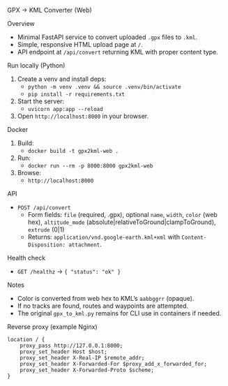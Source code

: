 GPX → KML Converter (Web)

Overview
- Minimal FastAPI service to convert uploaded `.gpx` files to `.kml`.
- Simple, responsive HTML upload page at `/`.
- API endpoint at `/api/convert` returning KML with proper content type.

Run locally (Python)
1. Create a venv and install deps:
   - `python -m venv .venv && source .venv/bin/activate`
   - `pip install -r requirements.txt`
2. Start the server:
   - `uvicorn app:app --reload`
3. Open `http://localhost:8000` in your browser.

Docker
1. Build:
   - `docker build -t gpx2kml-web .`
2. Run:
   - `docker run --rm -p 8000:8000 gpx2kml-web`
3. Browse:
   - `http://localhost:8000`

API
- `POST /api/convert`
  - Form fields: `file` (required, .gpx), optional `name`, `width`, `color` (web hex), `altitude_mode` (absolute|relativeToGround|clampToGround), `extrude` (0|1)
  - Returns: `application/vnd.google-earth.kml+xml` with `Content-Disposition: attachment`.

Health check
- `GET /healthz` → `{ "status": "ok" }`

Notes
- Color is converted from web hex to KML’s `aabbggrr` (opaque).
- If no tracks are found, routes and waypoints are attempted.
- The original `gpx_to_kml.py` remains for CLI use in containers if needed.

Reverse proxy (example Nginx)
```
location / {
    proxy_pass http://127.0.0.1:8000;
    proxy_set_header Host $host;
    proxy_set_header X-Real-IP $remote_addr;
    proxy_set_header X-Forwarded-For $proxy_add_x_forwarded_for;
    proxy_set_header X-Forwarded-Proto $scheme;
}
```

